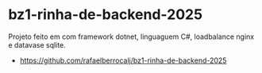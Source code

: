 # bz1-rinha-de-backend-2025

Projeto feito em com framework dotnet, linguaguem C#, loadbalance nginx e datavase sqlite.

- https://github.com/rafaelberrocalj/bz1-rinha-de-backend-2025
